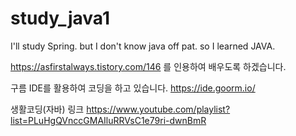 # study_java1
I'll study Spring. but I don't know java off pat. so I learned JAVA.

https://asfirstalways.tistory.com/146 를 인용하여 배우도록 하겠습니다.

구름 IDE를 활용하여 코딩을 하고 있습니다.
https://ide.goorm.io/

생활코딩(자바) 링크
https://www.youtube.com/playlist?list=PLuHgQVnccGMAIluRRVsC1e79ri-dwnBmR
